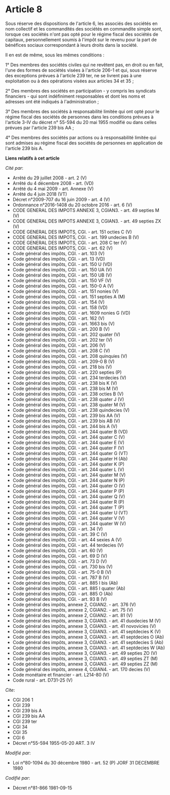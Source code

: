 # Article 8

Sous réserve des dispositions de l'article 6, les associés des sociétés en nom collectif et les commandités des sociétés en
commandite simple sont, lorsque ces sociétés n'ont pas opté pour le régime fiscal des sociétés de capitaux, personnellement
soumis à l'impôt sur le revenu pour la part de bénéfices sociaux correspondant à leurs droits dans la société.

Il en est de même, sous les mêmes conditions :

1° Des membres des sociétés civiles qui ne revêtent pas, en droit ou en fait, l'une des formes de sociétés visées à l'article
206-1 et qui, sous réserve des exceptions prévues à l'article 239 ter, ne se livrent pas à une exploitation ou à des
opérations visées aux articles 34 et 35 ;

2° Des membres des sociétés en participation - y compris les syndicats financiers - qui sont indéfiniment responsables et
dont les noms et adresses ont été indiqués à l'administration ;

3° Des membres des sociétés à responsabilité limitée qui ont opté pour le régime fiscal des sociétés de personnes dans les
conditions prévues à l'article 3-IV du décret n° 55-594 du 20 mai 1955 modifié ou dans celles prévues par l'article 239 bis
AA ;

4° Des membres des sociétés par actions ou à responsabilité limitée qui sont admises au régime fiscal des sociétés de
personnes en application de l'article 239 bis A.

**Liens relatifs à cet article**

_Cité par_:

  - Arrêté du 29 juillet 2008 - art. 2 (V)
  - Arrêté du 4 décembre 2008 - art. (VD)
  - Arrêté du 4 mai 2009 - art. Annexe (V)
  - Arrêté du 4 juin 2018 (VT)
  - Décret n°2009-707 du 16 juin 2009 - art. 4 (V)
  - Ordonnance n°2016-1408 du 20 octobre 2016 - art. 6 (V)
  - CODE GENERAL DES IMPOTS ANNEXE 3, CGIAN3. - art. 49 septies M (V)
  - CODE GENERAL DES IMPOTS ANNEXE 3, CGIAN3. - art. 49 septies ZX (V)
  - CODE GENERAL DES IMPOTS, CGI. - art. 151 octies C (V)
  - CODE GENERAL DES IMPOTS, CGI. - art. 199 undecies B (V)
  - CODE GENERAL DES IMPOTS, CGI. - art. 208 C ter (V)
  - CODE GENERAL DES IMPOTS, CGI. - art. 62 (V)
  - Code général des impôts, CGI. - art. 103 (V)
  - Code général des impôts, CGI. - art. 13 (VD)
  - Code général des impôts, CGI. - art. 150 U (VD)
  - Code général des impôts, CGI. - art. 150 UA (V)
  - Code général des impôts, CGI. - art. 150 UB (V)
  - Code général des impôts, CGI. - art. 150 VF (V)
  - Code général des impôts, CGI. - art. 150-0 A (V)
  - Code général des impôts, CGI. - art. 151 nonies (V)
  - Code général des impôts, CGI. - art. 151 septies A (M)
  - Code général des impôts, CGI. - art. 154 (V)
  - Code général des impôts, CGI. - art. 158 (VD)
  - Code général des impôts, CGI. - art. 1609 nonies G (VD)
  - Code général des impôts, CGI. - art. 162 (V)
  - Code général des impôts, CGI. - art. 1663 bis (V)
  - Code général des impôts, CGI. - art. 200 B (V)
  - Code général des impôts, CGI. - art. 202 quater (V)
  - Code général des impôts, CGI. - art. 202 ter (V)
  - Code général des impôts, CGI. - art. 206 (V)
  - Code général des impôts, CGI. - art. 208 C (V)
  - Code général des impôts, CGI. - art. 208 quinquies (V)
  - Code général des impôts, CGI. - art. 209-0 B (V)
  - Code général des impôts, CGI. - art. 218 bis (V)
  - Code général des impôts, CGI. - art. 220 septies (P)
  - Code général des impôts, CGI. - art. 234 terdecies (V)
  - Code général des impôts, CGI. - art. 238 bis K (V)
  - Code général des impôts, CGI. - art. 238 bis M (V)
  - Code général des impôts, CGI. - art. 238 octies B (V)
  - Code général des impôts, CGI. - art. 238 quater J (V)
  - Code général des impôts, CGI. - art. 238 quater M (V)
  - Code général des impôts, CGI. - art. 238 quindecies (V)
  - Code général des impôts, CGI. - art. 239 bis AA (V)
  - Code général des impôts, CGI. - art. 239 bis AB (V)
  - Code général des impôts, CGI. - art. 244 bis A (V)
  - Code général des impôts, CGI. - art. 244 quater B (VD)
  - Code général des impôts, CGI. - art. 244 quater C (V)
  - Code général des impôts, CGI. - art. 244 quater E (V)
  - Code général des impôts, CGI. - art. 244 quater F (V)
  - Code général des impôts, CGI. - art. 244 quater G (VT)
  - Code général des impôts, CGI. - art. 244 quater H (Ab)
  - Code général des impôts, CGI. - art. 244 quater K (P)
  - Code général des impôts, CGI. - art. 244 quater L (V)
  - Code général des impôts, CGI. - art. 244 quater M (V)
  - Code général des impôts, CGI. - art. 244 quater N (P)
  - Code général des impôts, CGI. - art. 244 quater O (V)
  - Code général des impôts, CGI. - art. 244 quater P (P)
  - Code général des impôts, CGI. - art. 244 quater Q (V)
  - Code général des impôts, CGI. - art. 244 quater R (P)
  - Code général des impôts, CGI. - art. 244 quater T (P)
  - Code général des impôts, CGI. - art. 244 quater U (VT)
  - Code général des impôts, CGI. - art. 244 quater V (V)
  - Code général des impôts, CGI. - art. 244 quater W (V)
  - Code général des impôts, CGI. - art. 34 (V)
  - Code général des impôts, CGI. - art. 39 C (V)
  - Code général des impôts, CGI. - art. 44 sexies A (V)
  - Code général des impôts, CGI. - art. 44 terdecies (V)
  - Code général des impôts, CGI. - art. 60 (V)
  - Code général des impôts, CGI. - art. 69 D (V)
  - Code général des impôts, CGI. - art. 73 D (V)
  - Code général des impôts, CGI. - art. 730 bis (V)
  - Code général des impôts, CGI. - art. 75-0 B (V)
  - Code général des impôts, CGI. - art. 787 B (V)
  - Code général des impôts, CGI. - art. 885 I bis (Ab)
  - Code général des impôts, CGI. - art. 885 I quater (Ab)
  - Code général des impôts, CGI. - art. 885 O (Ab)
  - Code général des impôts, CGI. - art. 93 B (V)
  - Code général des impôts, annexe 2, CGIAN2. - art. 376 (V)
  - Code général des impôts, annexe 2, CGIAN2. - art. 75 (V)
  - Code général des impôts, annexe 2, CGIAN2. - art. 81 (V)
  - Code général des impôts, annexe 3, CGIAN3. - art. 41 duodecies M (V)
  - Code général des impôts, annexe 3, CGIAN3. - art. 41 novovicies (V)
  - Code général des impôts, annexe 3, CGIAN3. - art. 41 septdecies K (V)
  - Code général des impôts, annexe 3, CGIAN3. - art. 41 septdecies O (Ab)
  - Code général des impôts, annexe 3, CGIAN3. - art. 41 septdecies S (Ab)
  - Code général des impôts, annexe 3, CGIAN3. - art. 41 septdecies W (Ab)
  - Code général des impôts, annexe 3, CGIAN3. - art. 49 septies ZO (V)
  - Code général des impôts, annexe 3, CGIAN3. - art. 49 septies ZT (M)
  - Code général des impôts, annexe 3, CGIAN3. - art. 49 septies ZZ (M)
  - Code général des impôts, annexe 4, CGIAN4. - art. 170 decies (V)
  - Code monétaire et financier - art. L214-80 (V)
  - Code rural - art. D731-25 (V)

_Cite_:

  - CGI 206 1
  - CGI 239
  - CGI 239 bis A
  - CGI 239 bis AA
  - CGI 239 ter
  - CGI 34
  - CGI 35
  - CGI 6
  - Décret n°55-594 1955-05-20 ART. 3 IV

_Modifié par_:

  - Loi n°80-1094 du 30 décembre 1980 - art. 52 (P) JORF 31 DECEMBRE 1980

_Codifié par_:

  - Décret n°81-866 1981-09-15
